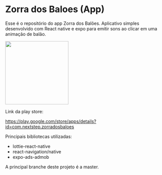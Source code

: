 # Zorra dos Baloes (App)
Esse é o repositório do app Zorra dos Balões. Aplicativo simples desenvolvido com React native e expo para emitir sons ao clicar em uma animação de balão.

<img src="https://user-images.githubusercontent.com/34108133/151964803-6efe8fd1-14d9-444c-a656-d8be1c1c729e.gif" width="200">


Link da play store:

https://play.google.com/store/apps/details?id=com.nextstep.zorradosbaloes

Principais bibliotecas utilizadas:

* lottie-react-native
* react-navigation/native 
* expo-ads-admob    

A principal branche deste projeto é a master.

